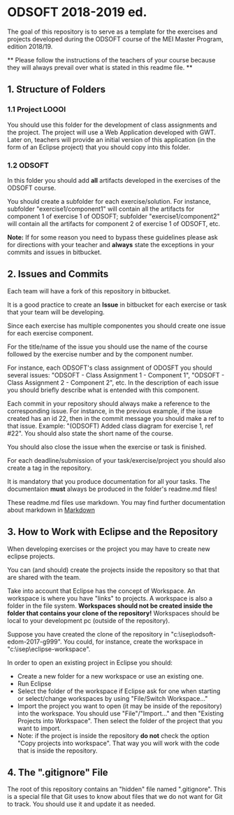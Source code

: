 # ODSOFT 2018-2019 ed.

The goal of this repository is to serve as a template for the exercises and projects developed during the ODSOFT course of the MEI Master Program, edition 2018/19.

** Please follow the instructions of the teachers of your course because they will always prevail over what is stated in this readme file. **

## 1. Structure of Folders

### 1.1 Project LOOOl
You should use this folder for the development of class assignments and the project.
The project will use a Web Application developed with GWT. Later on, teachers will provide an initial version of this application (in the form of an Eclipse project) that you should copy into this folder.

### 1.2 ODSOFT
In this folder you should add **all** artifacts developed in the exercises of the ODSOFT course.

You should create a subfolder for each exercise/solution. For instance, subfolder "exercise1/component1" will contain all the artifacts for component 1 of exercise 1 of ODSOFT; subfolder "exercise1/component2" will contain all the artifacts for component 2 of exercise 1 of ODSOFT, etc.

**Note:** If for some reason you need to bypass these guidelines please ask for directions with your teacher and **always** state the exceptions in your commits and issues in bitbucket.

## 2. Issues and Commits

Each team will have a fork of this repository in bitbucket.

It is a good practice to create an **Issue** in bitbucket for each exercise or task that your team will be developing.

Since each exercise has multiple componentes you should create one issue for each exercise component.

For the title/name of the issue you should use the name of the course followed by the exercise number and by the component number.

For instance, each ODSOFT's class assignment of ODOSFT you should several issues: "ODSOFT - Class Assignment 1 - Component 1", "ODSOFT - Class Assignment 2 - Component 2", etc. In the description of each issue you should briefly describe what is entended with this component.

Each commit in your repository should always make a reference to the corresponding issue. For instance, in the previous example, if the issue created has an id 22, then in the commit message you should make a ref to that issue. Example: "(ODSOFT) Added class diagram for exercise 1, ref #22". You should also state the short name of the course.

You should also close the issue when the exercise or task is finished.

For each deadline/submission of your task/exercise/project you should also create a tag in the repository.

It is mandatory that you produce documentation for all your tasks. The documentaion **must** always be produced in the folder's readme.md files!

These readme.md files use markdown. You may find further documentation about markdown in [Markdown](https://en.wikipedia.org/wiki/Markdown)


## 3. How to Work with Eclipse and the Repository

When developing exercises or the project you may have to create new eclipse projects.

You can (and should) create the projects inside the repository so that that are shared with the team.

Take into account that Eclipse has the concept of Workspace. An workspace is where you have "links" to projects. A workspace is also a folder in the file system. **Workspaces should not be created inside the folder that contains your clone of the repository!** Workspaces should be local to your development pc (outside of the repository).

Suppose you have created the clone of the repository in "c:\isep\odsoft-edom-2017-g999". You could, for instance, create the workspace in "c:\isep\eclipse-workspace".

In order to open an existing project in Eclipse you should:

* Create a new folder for a new workspace or use an existing one.
* Run Eclipse
* Select the folder of the workspace if Eclipse ask for one when starting or select/change workspaces by using "File/Switch Workspace..."
* Import the project you want to open (it may be inside of the repository) into the workspace. You should use "File"/"Import..." and then "Existing Projects into Workspace". Then select the folder of the project that you want to import.
* Note: if the project is inside the repository **do not** check the option "Copy projects into workspace". That way you will work with the code that is inside the repository.

## 4. The ".gitignore" File

The root of this repository contains an "hidden" file named ".gitignore". This is a special file that Git uses to know about files that we do not want for Git to track. You should use it and update it as needed.
